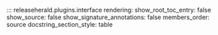  
::: releaseherald.plugins.interface
    rendering:
      show_root_toc_entry: false  
      show_source: false
      show_signature_annotations: false
      members_order: source
      docstring_section_style: table